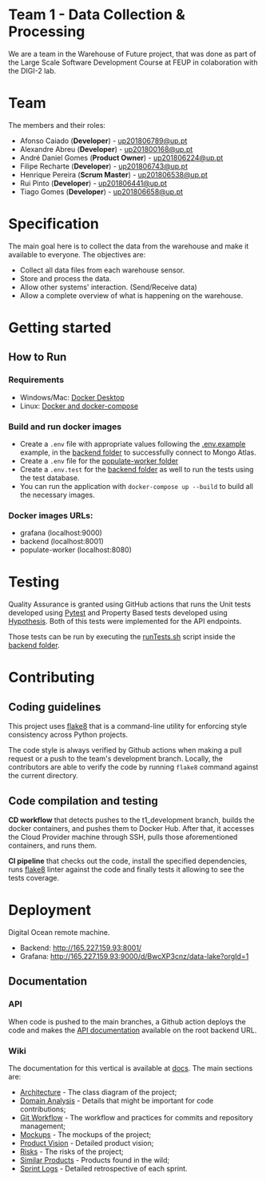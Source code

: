 # Team 1 - Data Collection & Processing

We are a team in the Warehouse of Future project, that was done as part of the Large Scale Software Development Course at FEUP in colaboration with the DIGI-2 lab.

# Team
The members and their roles:
-   Afonso Caiado (**Developer**) - up201806789@up.pt
-   Alexandre Abreu (**Developer**) - up201800168@up.pt
-   André Daniel Gomes (**Product Owner**) - up201806224@up.pt
-   Filipe Recharte (**Developer**) - up201806743@up.pt
-   Henrique Pereira (**Scrum Master**) - up201806538@up.pt
-   Rui Pinto (**Developer**) - up201806441@up.pt
-   Tiago Gomes (**Developer**) - up201806658@up.pt

# Specification
The main goal here is to collect the data from the warehouse and make it available to everyone. The objectives are:
- Collect all data files from each warehouse sensor.
- Store and process the data.
- Allow other systems' interaction. (Send/Receive data)
- Allow a complete overview of what is happening on the warehouse.

# Getting started

## How to Run

### Requirements

-   Windows/Mac: [Docker Desktop](https://www.docker.com/products/docker-desktop)
-   Linux: [Docker and docker-compose](https://docs.docker.com/engine/install/ubuntu/)

### Build and run docker images

-   Create a `.env` file with appropriate values following the [.env.example](./backend/.env.example) example, in the [backend folder](./backend) to successfully connect to Mongo Atlas.
-   Create a `.env` file for the [populate-worker folder](./populate-worker)
-   Create a `.env.test` for the [backend folder](./backend) as well to run the tests using the test database.
-   You can run the application with `docker-compose up --build` to build all the necessary images.

### Docker images URLs:
-   grafana (localhost:9000)
-   backend (localhost:8001)
-   populate-worker (localhost:8080)

# Testing

Quality Assurance is granted using GitHub actions that runs the Unit tests developed using [Pytest](https://docs.pytest.org/en/6.2.x/) and Property Based tests developed using [Hypothesis](https://hypothesis.readthedocs.io/en/latest/). Both of this tests were implemented for the API endpoints.

Those tests can be run by executing the [runTests.sh](./backend/runTests.sh) script inside the [backend folder](./backend).

# Contributing

## Coding guidelines

This project uses [flake8](https://flake8.pycqa.org/en/latest/) that is a command-line utility for enforcing style consistency across Python projects. 

The code style is always verified by Github actions when making a pull request or a push to the team's development branch. Locally, the contributors are able to verify the code by running `flake8` command against the current directory.

## Code compilation and testing

**CD workflow** that detects pushes to the t1_development branch, builds the docker containers, and pushes them to Docker Hub. After that, it accesses the Cloud Provider machine through SSH, pulls those aforementioned containers, and runs them.

**CI pipeline** that checks out the code, install the specified dependencies, runs [flake8](https://flake8.pycqa.org/en/latest/) linter against the code and finally tests it allowing to see the tests coverage.

# Deployment

Digital Ocean remote machine.

- Backend: http://165.227.159.93:8001/
- Grafana:  http://165.227.159.93:9000/d/BwcXP3cnz/data-lake?orgId=1

## Documentation

### API

When code is pushed to the main branches, a Github action deploys the code and makes the [API documentation](http://165.227.159.93:8001/) available on the root backend URL.

### Wiki

The documentation for this vertical is available at
[docs](./docs). The main sections are:

- [Architecture](./docs/wiki/architecture.md) - The class diagram of the project;
- [Domain Analysis](./docs/wiki/domain_analysis.md) - Details that might be important for code contributions;
- [Git Workflow](./docs/wiki/workflow.md) - The workflow and practices for commits and repository management;
- [Mockups](./docs/wiki/mockups.md) - The mockups of the project;
- [Product Vision](./docs/wiki/vision.md) - Detailed product vision;
- [Risks](./docs/wiki/risks.md) - The risks of the project;
- [Similar Products](./docs/wiki/similar_projects.md) - Products found in the wild;
- [Sprint Logs](./docs/wiki/sprint_logs.md) - Detailed retrospective of each sprint.
